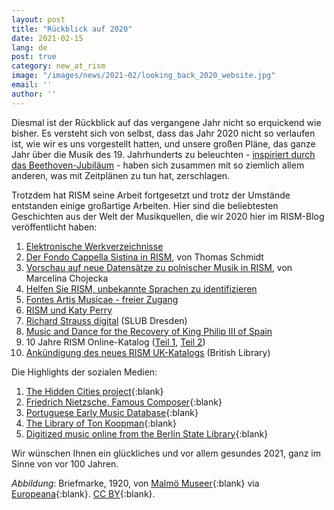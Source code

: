 ```yaml
---
layout: post
title: "Rückblick auf 2020"
date: 2021-02-15
lang: de
post: true
category: new_at_rism
image: "/images/news/2021-02/looking_back_2020_website.jpg"
email: ''
author: ''
---
```


Diesmal ist der Rückblick auf das vergangene Jahr nicht so erquickend wie bisher. Es versteht sich von selbst, dass das Jahr 2020 nicht so verlaufen ist, wie wir es uns vorgestellt hatten, und unsere großen Pläne, das ganze Jahr über die Musik des 19. Jahrhunderts zu beleuchten - [inspiriert durch das Beethoven-Jubiläum](/musical_anniversaries/2020/03/12/rism-and-beethoven-and-the-19th-century.html) - haben sich zusammen mit so ziemlich allem anderen, was mit Zeitplänen zu tun hat, zerschlagen.

Trotzdem hat RISM seine Arbeit fortgesetzt und trotz der Umstände entstanden einige großartige Arbeiten. Hier sind die beliebtesten Geschichten aus der Welt der Musikquellen, die wir 2020 hier im RISM-Blog veröffentlicht haben:

1. [Elektronische Werkverzeichnisse](/new_at_rism/2020/11/09/electronic-thematic-catalogs.html)  
2. [Der Fondo Cappella Sistina in RISM](/library_collections/2020/10/08/the-fondo-cappella-sistina-in-rism.html), von Thomas Schmidt  
3. [Vorschau auf neue Datensätze zu polnischer Musik in RISM](/library_collections/2020/03/16/preview-of-new-records-for-polish-music-in-rism.html), von Marcelina Chojecka  
4. [Helfen Sie RISM, unbekannte Sprachen zu identifizieren](/rism_online_catalog/2020/09/21/help-rism-identify-unknown-languages.html)  
5. [Fontes Artis Musicae - freier Zugang](/new_publications/2020/05/04/free-access-to-fontes-artis-musicae-through-june.html)  
6. [RISM und Katy Perry](/in_the_news/2020/01/20/rism-and-katy-perry.html)  
7. [Richard Strauss digital](/electronic_resources/2020/02/20/richard-strauss-digital.html) (SLUB Dresden)  
8. [Music and Dance for the Recovery of King Philip III of Spain](/musical_anniversaries/2020/07/09/music-and-dance-for-the-recovery-of-king-philip.html)  
9. 10 Jahre RISM Online-Katalog ([Teil 1](/rism_online_catalog/2020/06/22/10-years-of-the-rism-online-catalog.html), [Teil 2](/rism_online_catalog/2020/06/25/10-years-of-the-rism-online-catalog-our-users.html))  
10. [Ankündigung des neues RISM UK-Katalogs](/library_collections/2020/10/19/announcing-the-new-rism-uk-catalogue.html) (British Library)

Die Highlights der sozialen Medien:
1. [The Hidden Cities project](https://www.hiddencities.eu/){:blank}
2. [Friedrich Nietzsche, Famous Composer](https://ausstellungen.deutsche-digitale-bibliothek.de/nietzsche-komponiert/){:blank}
3. [Portuguese Early Music Database](http://pemdatabase.eu/){:blank}
4. [The Library of Ton Koopman](https://orpheusinstituut.be/en/news-and-events/orpheus-instituut-acquires-prestigious-library-ton-koopman){:blank}
5. [Digitized music online from the Berlin State Library](https://blog.sbb.berlin/digitale-lektueretipps-20-noten-im-netz/){:blank}

Wir wünschen Ihnen ein glückliches und vor allem gesundes 2021, ganz im Sinne von vor 100 Jahren. 

_Abbildung_: Briefmarke, 1920, von [Malmö Museer](http://carlotta.malmo.se/carlotta-mmus/web/object/173078){:blank} via [Europeana](https://www.europeana.eu/item/91658/MM_objekt_173078){:blank}. [CC BY](http://creativecommons.org/licenses/by/4.0/){:blank}.
